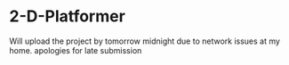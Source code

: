 # 2-D-Platformer
Will upload the project by tomorrow midnight due to network issues at my home. apologies for late submission
